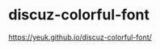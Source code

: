 # discuz-colorful-font

<a target="_blank" href="https://yeuk.github.io/discuz-colorful-font/">https://yeuk.github.io/discuz-colorful-font/</a>

